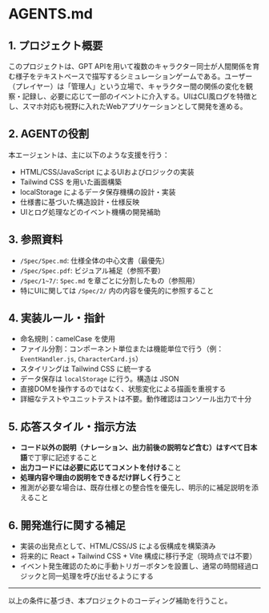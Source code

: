 # AGENTS.md

## 1. プロジェクト概要
このプロジェクトは、GPT APIを用いて複数のキャラクター同士が人間関係を育む様子をテキストベースで描写するシミュレーションゲームである。ユーザー（プレイヤー）は「管理人」という立場で、キャラクター間の関係の変化を観察・記録し、必要に応じて一部のイベントに介入する。UIはCLI風ログを特徴とし、スマホ対応も視野に入れたWebアプリケーションとして開発を進める。

## 2. AGENTの役割
本エージェントは、主に以下のような支援を行う：

- HTML/CSS/JavaScript によるUIおよびロジックの実装
- Tailwind CSS を用いた画面構築
- localStorage によるデータ保存機構の設計・実装
- 仕様書に基づいた構造設計・仕様反映
- UIとログ処理などのイベント機構の開発補助

## 3. 参照資料
- `/Spec/Spec.md`: 仕様全体の中心文書（最優先）
- `/Spec/Spec.pdf`: ビジュアル補足（参照不要）
- `/Spec/1~7/`: `Spec.md` を章ごとに分割したもの（参照用）
- 特にUIに関しては `/Spec/2/` 内の内容を優先的に参照すること

## 4. 実装ルール・指針
- 命名規則：camelCase を使用
- ファイル分割：コンポーネント単位または機能単位で行う（例：`EventHandler.js`, `CharacterCard.js`）
- スタイリングは Tailwind CSS に統一する
- データ保存は `localStorage` に行う。構造は JSON
- 直接DOMを操作するのではなく、状態変化による描画を重視する
- 詳細なテストやユニットテストは不要。動作確認はコンソール出力で十分

## 5. 応答スタイル・指示方法
- **コード以外の説明（ナレーション、出力前後の説明など含む）はすべて日本語**で丁寧に記述すること
- **出力コードには必要に応じてコメントを付ける**こと
- **処理内容や理由の説明をできるだけ詳しく行う**こと
- 推測が必要な場合は、既存仕様との整合性を優先し、明示的に補足説明を添えること

## 6. 開発進行に関する補足
- 実装の出発点として、HTML/CSS/JS による仮構成を構築済み
- 将来的に React + Tailwind CSS + Vite 構成に移行予定（現時点では不要）
- イベント発生確認のために手動トリガーボタンを設置し、通常の時間経過ロジックと同一処理を呼び出せるようにする

---

以上の条件に基づき、本プロジェクトのコーディング補助を行うこと。